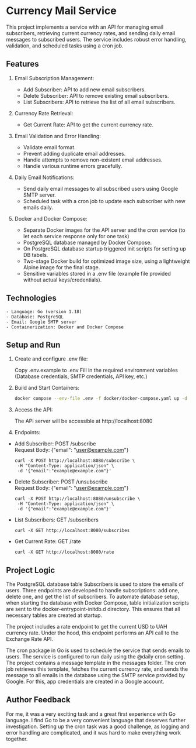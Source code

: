# Currency Mail Service

This project implements a service with an API for managing email subscribers, retrieving current currency rates, and sending daily email messages to subscribed users. The service includes robust error handling, validation, and scheduled tasks using a cron job.

## Features
1. Email Subscription Management:

    - Add Subscriber: API to add new email subscribers.
    - Delete Subscriber: API to remove existing email subscribers.
    - List Subscribers: API to retrieve the list of all email subscribers.

2. Currency Rate Retrieval:

    - Get Current Rate: API to get the current currency rate.

3. Email Validation and Error Handling:

    - Validate email format.
    - Prevent adding duplicate email addresses.
    - Handle attempts to remove non-existent email addresses.
    - Handle various runtime errors gracefully.

4. Daily Email Notifications:

    - Send daily email messages to all subscribed users using Google SMTP server.
    - Scheduled task with a cron job to update each subscriber with new emails daily.

5. Docker and Docker Compose:

    - Separate Docker images for the API server and the cron service (to let each service response only for one task)
    - PostgreSQL database managed by Docker Compose.
    - On PostgreSQL database startup triggered init scripts for setting up DB tabels.
    - Two-stage Docker build for optimized image size, using a lightweight Alpine image for the final stage.
    - Sensitive variables stored in a .env file (example file provided without actual keys/credentials).

## Technologies
    - Language: Go (version 1.18)
    - Database: PostgreSQL
    - Email: Google SMTP server
    - Containerization: Docker and Docker Compose

## Setup and Run
1. Create and configure .env file:

    Copy .env.example to .env
    Fill in the required environment variables (Database credentials, SMTP credentials, API key, etc.)

2. Build and Start Containers:
    ```bash
    docker compose --env-file .env -f docker/docker-compose.yaml up -d --build
    ```

3. Access the API:

    The API server will be accessible at http://localhost:8080

4. Endpoints:

 - Add Subscriber: POST /subscribe \
    Request Body: {"email": "user@example.com"}
    ```
    curl -X POST http://localhost:8080/subscribe \
     -H "Content-Type: application/json" \
     -d '{"email":"example@example.com"}'
    ```

- Delete Subscriber: POST /unsubscribe \
    Request Body: {"email": "user@example.com"}
    ```
    curl -X POST http://localhost:8080/unsubscribe \
     -H "Content-Type: application/json" \
     -d '{"email":"example@example.com"}'
    ```

- List Subscribers: GET /subscribers
    ```
    curl -X GET http://localhost:8080/subscribes
    ```

- Get Current Rate: GET /rate
    ```
    curl -X GET http://localhost:8080/rate
    ```

## Project Logic
The PostgreSQL database table Subscribers is used to store the emails of users. Three endpoints are developed to handle subscriptions: add one, delete one, and get the list of subscribers. To automate database setup, when starting the database with Docker Compose, table initialization scripts are sent to the docker-entrypoint-initdb.d directory. This ensures that all necessary tables are created at startup.

The project includes a rate endpoint to get the current USD to UAH currency rate. Under the hood, this endpoint performs an API call to the Exchange Rate API.

The cron package in Go is used to schedule the service that sends emails to users. The service is configured to run daily using the @daily cron setting. The project contains a message template in the messages folder. The cron job retrieves this template, fetches the current currency rate, and sends the message to all emails in the database using the SMTP service provided by Google. For this, app credentials are created in a Google account.

## Author Feedback
For me, it was a very exciting task and a great first experience with Go language. I find Go to be a very convenient language that deserves further investigation. Setting up the cron task was a good challenge, as logging and error handling are complicated, and it was hard to make everything work together.